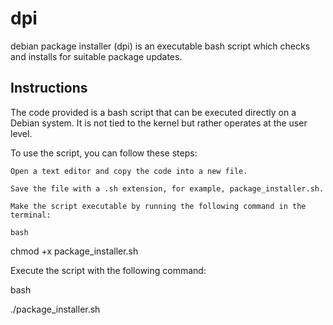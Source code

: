 # dpi
debian package installer (dpi) is an executable bash script which checks and installs for suitable package updates.

Instructions
------------
The code provided is a bash script that can be executed directly on a Debian system. It is not tied to the kernel but rather operates at the user level.

To use the script, you can follow these steps:

    Open a text editor and copy the code into a new file.

    Save the file with a .sh extension, for example, package_installer.sh.

    Make the script executable by running the following command in the terminal:

    bash

chmod +x package_installer.sh

Execute the script with the following command:

bash

./package_installer.sh
